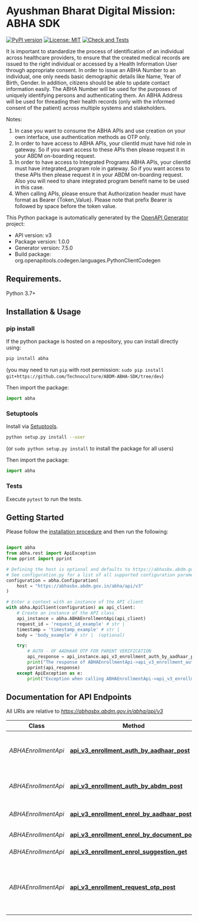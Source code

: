 # Ayushman Bharat Digital Mission: ABHA SDK
[![PyPI version](https://badge.fury.io/py/abha.svg)](https://badge.fury.io/py/abha)
[![License: MIT](https://img.shields.io/badge/License-MIT-yellow.svg)](https://opensource.org/licenses/MIT)
[![Check and Tests](https://github.com/Technoculture/ABDM-ABHA-SDK/actions/workflows/abha.yml/badge.svg)](https://github.com/Technoculture/ABDM-ABHA-SDK/actions/workflows/abha.yml)

It is important to standardize the process of identification of an individual across healthcare providers, to ensure that the created medical records are issued to the right individual or accessed by a Health Information User through appropriate consent. In order to issue an ABHA Number to an individual, one only needs basic demographic details like Name, Year of Birth, Gender. In addition, citizens should be able to update contact information easily. The ABHA Number will be used for the purposes of uniquely identifying persons and authenticating them. An ABHA Address will be used for threading their health records (only with the informed consent of the patient) across multiple systems and stakeholders.
 
Notes:
  1. In case you want to consume the ABHA APIs and use creation on your own interface, use authentication methods as OTP only.
  2. In order to have access to ABHA APIs, your clientId must have hid role in gateway. So if you want access to these APIs then please request it in your ABDM on-boarding request.
  3. In order to have access to Integrated Programs ABHA APIs, your clientId must have integrated_program role in gateway. So if you want access to these APIs then please request it in your ABDM on-boarding request. Also you will need to share integrated program benefit name to be used in this case.
  4. When calling APIs, please ensure that Authorization header must have format as Bearer {Token_Value}. Please note that prefix Bearer is followed by space before the token value.
   

This Python package is automatically generated by the [OpenAPI Generator](https://openapi-generator.tech) project:

- API version: v3
- Package version: 1.0.0
- Generator version: 7.5.0
- Build package: org.openapitools.codegen.languages.PythonClientCodegen

## Requirements.

Python 3.7+

## Installation & Usage
### pip install

If the python package is hosted on a repository, you can install directly using:

```sh
pip install abha
```
(you may need to run `pip` with root permission: `sudo pip install git+https://github.com/Technoculture/ABDM-ABHA-SDK/tree/dev`)

Then import the package:
```python
import abha
```

### Setuptools

Install via [Setuptools](http://pypi.python.org/pypi/setuptools).

```sh
python setup.py install --user
```
(or `sudo python setup.py install` to install the package for all users)

Then import the package:
```python
import abha
```

### Tests

Execute `pytest` to run the tests.

## Getting Started

Please follow the [installation procedure](#installation--usage) and then run the following:

```python

import abha
from abha.rest import ApiException
from pprint import pprint

# Defining the host is optional and defaults to https://abhasbx.abdm.gov.in/abha/api/v3
# See configuration.py for a list of all supported configuration parameters.
configuration = abha.Configuration(
    host = "https://abhasbx.abdm.gov.in/abha/api/v3"
)

# Enter a context with an instance of the API client
with abha.ApiClient(configuration) as api_client:
    # Create an instance of the API class
    api_instance = abha.ABHAEnrollmentApi(api_client)
    request_id = 'request_id_example' # str | 
    timestamp = 'timestamp_example' # str | 
    body = 'body_example' # str |  (optional)

    try:
        # AUTH - OF AADHAAR OTP FOR PARENT VERIFICATION
        api_response = api_instance.api_v3_enrollment_auth_by_aadhaar_post(request_id, timestamp, body=body)
        print("The response of ABHAEnrollmentApi->api_v3_enrollment_auth_by_aadhaar_post:\n")
        pprint(api_response)
    except ApiException as e:
        print("Exception when calling ABHAEnrollmentApi->api_v3_enrollment_auth_by_aadhaar_post: %s\n" % e)

```

## Documentation for API Endpoints

All URIs are relative to *https://abhasbx.abdm.gov.in/abha/api/v3*

Class | Method | HTTP request | Description
------------ | ------------- | ------------- | -------------
*ABHAEnrollmentApi* | [**api_v3_enrollment_auth_by_aadhaar_post**](docs/ABHAEnrollmentApi.md#api_v3_enrollment_auth_by_aadhaar_post) | **POST** /api/v3/enrollment/auth/byAadhaar | AUTH - OF AADHAAR OTP FOR PARENT VERIFICATION
*ABHAEnrollmentApi* | [**api_v3_enrollment_auth_by_abdm_post**](docs/ABHAEnrollmentApi.md#api_v3_enrollment_auth_by_abdm_post) | **POST** /api/v3/enrollment/auth/byAbdm | VERIFY - EMAIL, MOBILE UPDATE
*ABHAEnrollmentApi* | [**api_v3_enrollment_enrol_by_aadhaar_post**](docs/ABHAEnrollmentApi.md#api_v3_enrollment_enrol_by_aadhaar_post) | **POST** /api/v3/enrollment/enrol/byAadhaar | ENROL - BY AADHAAR VERIFICATION
*ABHAEnrollmentApi* | [**api_v3_enrollment_enrol_by_document_post**](docs/ABHAEnrollmentApi.md#api_v3_enrollment_enrol_by_document_post) | **POST** /api/v3/enrollment/enrol/byDocument | ENROL - BY DOCUMENT
*ABHAEnrollmentApi* | [**api_v3_enrollment_enrol_suggestion_get**](docs/ABHAEnrollmentApi.md#api_v3_enrollment_enrol_suggestion_get) | **GET** /api/v3/enrollment/enrol/suggestion | SUGESSTION
*ABHAEnrollmentApi* | [**api_v3_enrollment_request_otp_post**](docs/ABHAEnrollmentApi.md#api_v3_enrollment_request_otp_post) | **POST** /api/v3/enrollment/request/otp | REQUEST - OTP FOR ENROLLMENT, UPDATE MOBILE and UPDATE EMAIL

